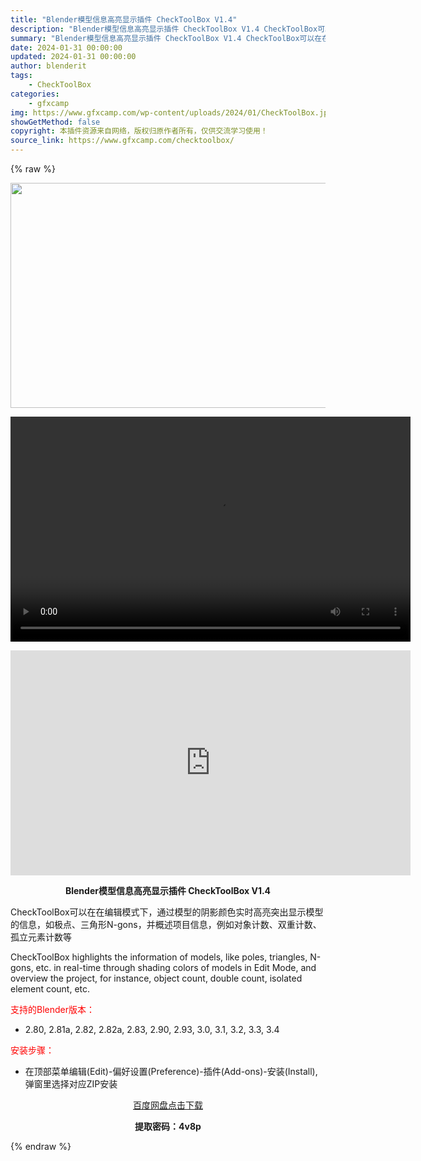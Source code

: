 ```yaml
---
title: "Blender模型信息高亮显示插件 CheckToolBox V1.4"
description: "Blender模型信息高亮显示插件 CheckToolBox V1.4 CheckToolBox可以在在编辑模式下，通过模型的阴影颜色实时高亮突出显示模型的信息，如极点、三角形N-gons，并概述项目..."
summary: "Blender模型信息高亮显示插件 CheckToolBox V1.4 CheckToolBox可以在在编辑模式下，通过模型的阴影颜色实时高亮突出显示模型的信息，如极点、三角形N-gons，并概述项目..."
date: 2024-01-31 00:00:00
updated: 2024-01-31 00:00:00
author: blenderit
tags: 
    - CheckToolBox
categories:
    - gfxcamp
img: https://www.gfxcamp.com/wp-content/uploads/2024/01/CheckToolBox.jpg
showGetMethod: false
copyright: 本插件资源来自网络，版权归原作者所有，仅供交流学习使用！
source_link: https://www.gfxcamp.com/checktoolbox/
---
```


{% raw %}
<div><p><img decoding="async" class="aligncenter size-full wp-image-118246" src="https://www.gfxcamp.com/wp-content/uploads/2024/01/CheckToolBox.jpg" data-src="https://www.gfxcamp.com/wp-content/uploads/2024/01/CheckToolBox.jpg" alt="" width="640" height="360" data-srcset="https://www.gfxcamp.com/wp-content/uploads/2024/01/CheckToolBox.jpg 640w, https://www.gfxcamp.com/wp-content/uploads/2024/01/CheckToolBox-150x84.jpg 150w" data-sizes="(max-width: 640px) 100vw, 640px"><br>
</p><center><div style="width: 640px;" class="wp-video"><!--[if lt IE 9]><script>document.createElement('video');</script><![endif]-->
<video class="wp-video-shortcode" id="video-118245-1" width="640" height="360" preload="true" controls="controls"><source type="video/mp4" src="http://cloud.video.taobao.com/play/u/null/p/1/e/6/t/1/449052495614.mp4?_=1"></source><a href="http://cloud.video.taobao.com/play/u/null/p/1/e/6/t/1/449052495614.mp4">http://cloud.video.taobao.com/play/u/null/p/1/e/6/t/1/449052495614.mp4</a></video></div></center><p style="text-align: center;"><iframe loading="lazy" src="https://player.youku.com/embed/XNjM2NjMyNzExMg==" width="640" height="360" frameborder="0" allowfullscreen="allowfullscreen" data-mce-fragment="1"></iframe></p><p style="text-align: center;"><strong>Blender模型信息高亮显示插件 CheckToolBox V1.4</strong></p><p data-pm-slice="1 1 []">CheckToolBox可以在在编辑模式下，通过模型的阴影颜色实时高亮突出显示模型的信息，如极点、三角形N-gons，并概述项目信息，例如对象计数、双重计数、孤立元素计数等</p><p data-pm-slice="1 1 []">CheckToolBox highlights the information of models, like poles, triangles, N-gons, etc. in real-time through shading colors of models in Edit Mode, and overview the project, for instance, object count, double count, isolated element count, etc.</p><p style="text-align: left;"><span style="color: #ff0000;">支持的Blender版本：</span></p><ul>
<li style="text-align: left;">2.80, 2.81a, 2.82, 2.82a, 2.83, 2.90, 2.93, 3.0, 3.1, 3.2, 3.3, 3.4</li>
</ul><p style="text-align: left;"><span style="color: #ff0000;">安装步骤：</span></p><ul>
<li>在顶部菜单编辑(Edit)-偏好设置(Preference)-插件(Add-ons)-安装(Install),弹窗里选择对应ZIP安装</li>
</ul><p style="text-align: center;"><a class="maxbutton-3 maxbutton maxbutton-baidu" target="_blank" rel="noopener" href="https://pan.baidu.com/s/1296uFQJ3dx8RgQ6WN5s5_A?pwd=4v8p"><span class="mb-text">百度网盘点击下载</span></a></p><p style="text-align: center;"><strong>提取密码：4v8p</strong></p></div>
<div style="display: none">gfxcamp</div>
{% endraw %}
